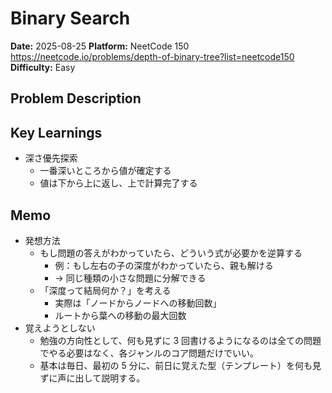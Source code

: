 # Binary Search

**Date:** 2025-08-25
**Platform:** NeetCode 150 https://neetcode.io/problems/depth-of-binary-tree?list=neetcode150
**Difficulty:** Easy

## Problem Description

## Key Learnings

- 深さ優先探索
  - 一番深いところから値が確定する
  - 値は下から上に返し、上で計算完了する

## Memo

- 発想方法
  - もし問題の答えがわかっていたら、どういう式が必要かを逆算する
    - 例：もし左右の子の深度がわかっていたら、親も解ける
    - -> 同じ種類の小さな問題に分解できる
  - 「深度って結局何か？」を考える
    - 実際は「ノードからノードへの移動回数」
    - ルートから葉への移動の最大回数
- 覚えようとしない
  - 勉強の方向性として、何も見ずに 3 回書けるようになるのは全ての問題でやる必要はなく、各ジャンルのコア問題だけでいい。
  - 基本は毎日、最初の 5 分に、前日に覚えた型（テンプレート）を何も見ずに声に出して説明する。
